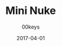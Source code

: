 ---
title: Mini Nuke
profile: SA Row 3
colorway: Vault Jumpsuit
base: BFK
legend: YY
author: 00keys
date: 2017-04-01
gb: junktown2
code: mininuke-bfk-yy-sa3
id: 913 # 900 = Junktown Keys II GB
tags: SA Row 3, Mini Nuke, Junktown Keys II GB, Vault Jumpsuit
template: key.jade
---